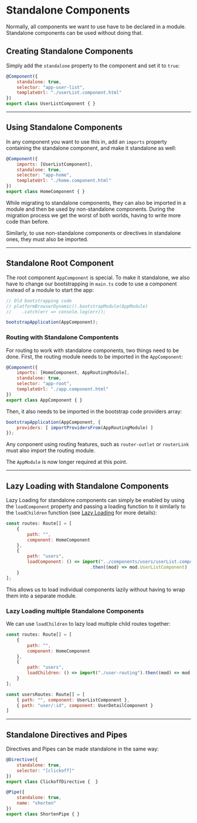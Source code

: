 # Standalone Components
Normally, all components we want to use have to be declared in a module. Standalone components can be used without doing that.

## Creating Standalone Components
Simply add the `standalone` property to the component and set it to `true`:
```js
@Component({
    standalone: true,
    selector: "app-user-list",
    templateUrl: "./userList.component.html"
})
export class UserListComponent { }
```

---
## Using Standalone Components
In any component you want to use this in, add an `imports` property containing the standalone component, and make it standalone as well:
```js
@Component({
    imports: [UserListComponent],
    standalone: true,
    selector: "app-home",
    templateUrl: "./home.component.html"
})
export class HomeComponent { }
```

While migrating to standalone components, they can also be imported in a module and then be used by non-standalone components. During the migration process we get the worst of both worlds, having to write more code than before.

Similarly, to use non-standalone components or directives in standalone ones, they must also be imported.

---
## Standalone Root Component
The root component `AppComponent` is special. To make it standalone, we also have to change our bootstrapping in `main.ts` code to  use a component instead of a module to start the app:
```js
// Old bootstrapping code
// platformBrowserDynamic().bootstrapModule(AppModule)
//    .catch(err => console.log(err));

bootstrapApplication(AppComponent);
```

### Routing with Standalone Compontents
For routing to work with standalone components, two things need to be done.
First, the routing module needs to be imported in the `AppComponent`:
```js
@Component({
    imports: [HomeComponent, AppRoutingModule],
    standalone: true,
    selector: "app-root",
    templateUrl: "./app.component.html"
})
export class AppComponent { }
```
Then, it also needs to be imported in the bootstrap code providers array:
```js
bootstrapApplication(AppComponent, {
    providers: [ importProvidersFrom(AppRoutingModule) ]
});
```

Any conponent using routing features, such as `router-outlet` or `routerLink` must also import the routing module.

The `AppModule` is now longer required at this point.

---
## Lazy Loading with Standalone Components
Lazy Loading for standalone components can simply be enabled by using the `loadComponent` property and passing a loading function to it similarly to the `loadChildren` function (see [Lazy Loading](./modules.md#lazy-loading) for more details):
```js
const routes: Route[] = [
    { 
        path: "", 
        component: HomeComponent
    },
    { 
        path: "users",  
        loadComponent: () => import("../components/users/userList.component")
                                .then((mod) => mod.UserListComponent)
    }
];
```
This allows us to load individual components lazily without having to wrap them into a separate module.

### Lazy Loading multiple Standalone Components
We can use `loadChildren` to lazy load multiple child routes together:
```js
const routes: Route[] = [
    { 
        path: "", 
        component: HomeComponent
    },
    { 
        path: "users",  
        loadChildren: () => import("./user-routing").then((mod) => mod.userRoutes)
    }
];
```
```js
const usersRoutes: Route[] = [
    { path: "", component: UserListComponent },
    { path: "user/:id", component: UserDetailComponent }
]
```

---
## Standalone Directives and Pipes
Directives and Pipes can be made standalone in the same way:
```js
@Directive({
    standalone: true,
    selector: "[clickoff]"
}) 
export class ClickoffDirective {  }
```
```js
@Pipe({
    standalone: true,
    name: "shorten"
})
export class ShortenPipe { }
```
